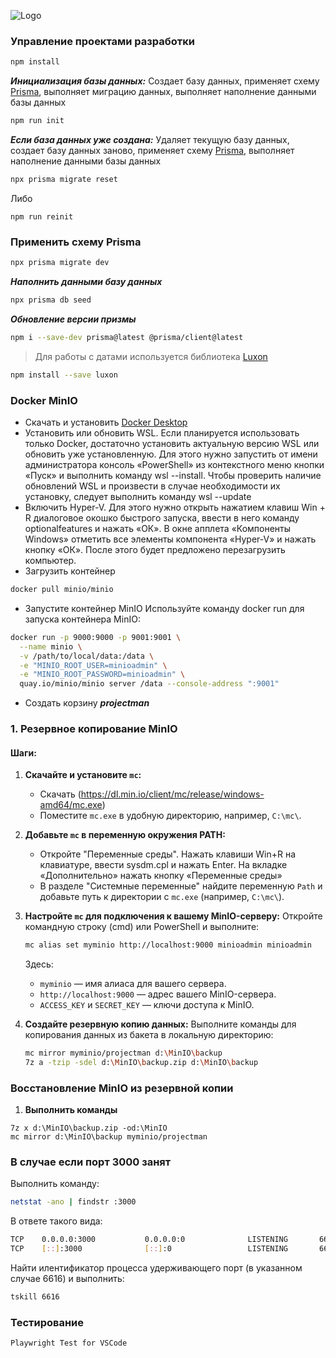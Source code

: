![Logo](https://iimg.su/s/29/OzASj8CZQmOPhMJ4LbGFLlyaEBBHeJ99V0L2zOeS.png)
### **Управление проектами разработки**
```bash
npm install
```
***Инициализация базы данных:***
Создает базу данных, применяет схему [Prisma](https://www.prisma.io/), выполняет миграцию данных, выполняет наполнение данными базы данных
```bash
npm run init
```
***Если база данных уже создана:***
Удаляет текущую базу данных, создает базу данных заново, применяет схему [Prisma](https://www.prisma.io/), выполняет наполнение данными базы данных
```bash
npx prisma migrate reset
```
Либо
```
npm run reinit
```
### **Применить схему Prisma**
```bash
npx prisma migrate dev
```
***Наполнить данными базу данных***
```bash
npx prisma db seed
```
***Обновление версии призмы***
```bash
npm i --save-dev prisma@latest @prisma/client@latest
```
> Для работы с датами используется библиотека [Luxon](https://moment.github.io/luxon/#/)
 ```bash
 npm install --save luxon
 ```
### **Docker MinIO**
* Скачать и установить [Docker Desktop](https://www.docker.com/products/docker-desktop)
* Установить или обновить WSL. Если планируется использовать только Docker, достаточно установить актуальную версию WSL или обновить уже установленную. Для этого нужно запустить от имени администратора консоль «PowerShell» из контекстного меню кнопки «Пуск» и выполнить команду wsl --install. Чтобы проверить наличие обновлений WSL и произвести в случае необходимости их установку, следует выполнить команду wsl --update
* Включить Hyper-V. Для этого нужно открыть нажатием клавиш Win + R диалоговое окошко быстрого запуска, ввести в него команду optionalfeatures и нажать «ОК». В окне апплета «Компоненты Windows» отметить все элементы компонента «Hyper-V» и нажать кнопку «ОК». После этого будет предложено перезагрузить компьютер.
* Загрузить контейнер
```bash
docker pull minio/minio
```
* Запустите контейнер MinIO
Используйте команду docker run для запуска контейнера MinIO:
```bash  
docker run -p 9000:9000 -p 9001:9001 \
  --name minio \
  -v /path/to/local/data:/data \
  -e "MINIO_ROOT_USER=minioadmin" \
  -e "MINIO_ROOT_PASSWORD=minioadmin" \
  quay.io/minio/minio server /data --console-address ":9001"
```
* Создать корзину _**projectman**_

### 1. **Резервное копирование MinIO**

#### Шаги:
1. **Скачайте и установите `mc`:**
   - Скачать (https://dl.min.io/client/mc/release/windows-amd64/mc.exe)
   - Поместите `mc.exe` в удобную директорию, например, `C:\mc\`.

2. **Добавьте `mc` в переменную окружения PATH:**
   - Откройте "Переменные среды". Нажать клавиши Win+R на клавиатуре, ввести sysdm.cpl и нажать Enter. На вкладке «Дополнительно» нажать кнопку «Переменные среды»
   - В разделе "Системные переменные" найдите переменную `Path` и добавьте путь к директории с `mc.exe` (например, `C:\mc\`).

3. **Настройте `mc` для подключения к вашему MinIO-серверу:**
   Откройте командную строку (cmd) или PowerShell и выполните:
   ```bash
   mc alias set myminio http://localhost:9000 minioadmin minioadmin
   ```
   Здесь:
   - `myminio` — имя алиаса для вашего сервера.
   - `http://localhost:9000` — адрес вашего MinIO-сервера.
   - `ACCESS_KEY` и `SECRET_KEY` — ключи доступа к MinIO.

4. **Создайте резервную копию данных:**
   Выполните команды для копирования данных из бакета в локальную директорию:
   ```bash
   mc mirror myminio/projectman d:\MinIO\backup
   7z a -tzip -sdel d:\MinIO\backup.zip d:\MinIO\backup
   ```
### **Восстановление MinIO из резервной копии**
1. **Выполнить команды**
```
7z x d:\MinIO\backup.zip -od:\MinIO
mc mirror d:\MinIO\backup myminio/projectman
```
### **В случае если порт 3000 занят**

Выполнить команду:
```bash
netstat -ano | findstr :3000
```
В ответе такого вида:
```bash
TCP    0.0.0.0:3000           0.0.0.0:0              LISTENING       6616
TCP    [::]:3000              [::]:0                 LISTENING       6616
```
Найти илентификатор процесса удерживающего порт (в указанном случае 6616) и выполнить:
```bash
tskill 6616
```
### Тестирование
```
Playwright Test for VSCode
```